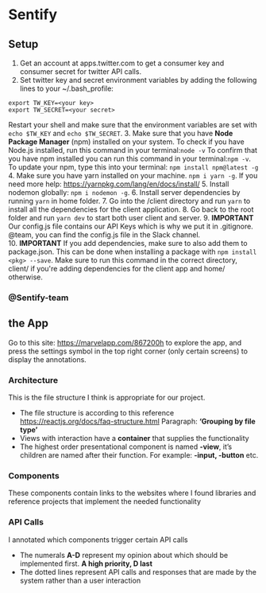 # Sentify

## Setup
1. Get an account at apps.twitter.com to get a consumer key and consumer secret for twitter API calls.
2. Set twitter key and secret environment variables by adding the following lines to your ~/.bash_profile: 
```
export TW_KEY=<your key>
export TW_SECRET=<your secret>
```
Restart your shell and make sure that the environment variables are set with `echo $TW_KEY` and `echo $TW_SECRET`.
3. Make sure that you have **Node Package Manager** (npm) installed on your system. To check if you have Node.js installed, run this command in your terminal:`node -v` To confirm that you have npm installed you can run this command in your terminal:`npm -v`. To update your npm, type this into your terminal: `npm install npm@latest -g`
4. Make sure you have yarn installed on your machine. `npm i yarn -g`. If you need more help: https://yarnpkg.com/lang/en/docs/install/
5. Install nodemon globally: `npm i nodemon -g`.
6. Install server dependencies by running `yarn` in home folder.
7. Go into the /client directory and run `yarn` to install all the dependencies for the client application.
8. Go back to the root folder and run `yarn dev` to start both user client and server.
9. **IMPORTANT** Our config.js file contains our API Keys which is why we put it in .gitignore.  @team, you can find the config.js file in the Slack channel.   
10. **IMPORTANT** If you add dependencies, make sure to also add them to package.json. This can be done when installing a package with `npm install <pkg> --save`. Make sure to run this command in the correct directory, client/ if you're adding dependencies for the client app and home/ otherwise.

### @Sentify-team

## the App
Go to this site: https://marvelapp.com/867200h to explore the app, and press the settings symbol in the top right corner (only certain screens) to display the annotations.

### Architecture
This is the file structure I think is appropriate for our project.
- The file structure is according to this reference https://reactjs.org/docs/faq-structure.html  Paragraph: **‘Grouping by file type’**
- Views with interaction have a **container** that supplies the functionality
- The highest order presentational component is named  **-view**, it’s children are named after their function. For example: **-input, -button** etc.

### Components
These components contain links to the websites where I found libraries and reference projects that implement the needed functionality

### API Calls
I annotated which components trigger certain API calls
- The numerals **A-D** represent my opinion about which should be implemented first. **A high priority, D last**
- The dotted lines represent API calls and responses that are made by the system rather than a user interaction

